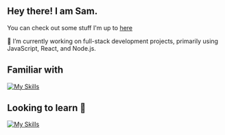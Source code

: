 ## Hey there! I am Sam.
You can check out some stuff I'm up to [here](https://glittery-yeot-b74309.netlify.app/) 

🔭 I’m currently working on full-stack development projects, primarily using JavaScript, React, and Node.js.



## Familiar with

[![My Skills](https://skillicons.dev/icons?i=html,css,nodejs,react,ps,pr,git,ts,js,sqlite,tailwind,vite,vitest&perline=8)](https://skillicons.dev)



## Looking to learn 🌱
[![My Skills](https://skillicons.dev/icons?i=docker,kubernetes,c,aws,nextjs&perline=6)](https://skillicons.dev)

